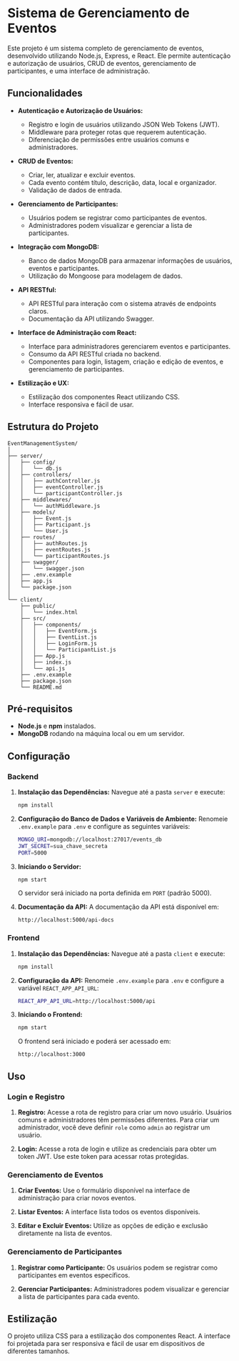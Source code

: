 
# Sistema de Gerenciamento de Eventos

Este projeto é um sistema completo de gerenciamento de eventos, desenvolvido utilizando Node.js, Express, e React. Ele permite autenticação e autorização de usuários, CRUD de eventos, gerenciamento de participantes, e uma interface de administração.

## Funcionalidades

- **Autenticação e Autorização de Usuários:**
    - Registro e login de usuários utilizando JSON Web Tokens (JWT).
    - Middleware para proteger rotas que requerem autenticação.
    - Diferenciação de permissões entre usuários comuns e administradores.

- **CRUD de Eventos:**
    - Criar, ler, atualizar e excluir eventos.
    - Cada evento contém título, descrição, data, local e organizador.
    - Validação de dados de entrada.

- **Gerenciamento de Participantes:**
    - Usuários podem se registrar como participantes de eventos.
    - Administradores podem visualizar e gerenciar a lista de participantes.

- **Integração com MongoDB:**
    - Banco de dados MongoDB para armazenar informações de usuários, eventos e participantes.
    - Utilização do Mongoose para modelagem de dados.

- **API RESTful:**
    - API RESTful para interação com o sistema através de endpoints claros.
    - Documentação da API utilizando Swagger.

- **Interface de Administração com React:**
    - Interface para administradores gerenciarem eventos e participantes.
    - Consumo da API RESTful criada no backend.
    - Componentes para login, listagem, criação e edição de eventos, e gerenciamento de participantes.

- **Estilização e UX:**
    - Estilização dos componentes React utilizando CSS.
    - Interface responsiva e fácil de usar.

## Estrutura do Projeto

```
EventManagementSystem/
│
├── server/
│   ├── config/
│   │   └── db.js
│   ├── controllers/
│   │   ├── authController.js
│   │   ├── eventController.js
│   │   └── participantController.js
│   ├── middlewares/
│   │   └── authMiddleware.js
│   ├── models/
│   │   ├── Event.js
│   │   ├── Participant.js
│   │   └── User.js
│   ├── routes/
│   │   ├── authRoutes.js
│   │   ├── eventRoutes.js
│   │   └── participantRoutes.js
│   ├── swagger/
│   │   └── swagger.json
│   ├── .env.example
│   ├── app.js
│   └── package.json
│
└── client/
    ├── public/
    │   └── index.html
    ├── src/
    │   ├── components/
    │   │   ├── EventForm.js
    │   │   ├── EventList.js
    │   │   ├── LoginForm.js
    │   │   └── ParticipantList.js
    │   ├── App.js
    │   ├── index.js
    │   └── api.js
    ├── .env.example
    ├── package.json
    └── README.md
```

## Pré-requisitos

- **Node.js** e **npm** instalados.
- **MongoDB** rodando na máquina local ou em um servidor.

## Configuração

### Backend

1. **Instalação das Dependências:**
   Navegue até a pasta `server` e execute:
   ```bash
   npm install
   ```

2. **Configuração do Banco de Dados e Variáveis de Ambiente:**
   Renomeie `.env.example` para `.env` e configure as seguintes variáveis:
   ```bash
   MONGO_URI=mongodb://localhost:27017/events_db
   JWT_SECRET=sua_chave_secreta
   PORT=5000
   ```

3. **Iniciando o Servidor:**
   ```bash
   npm start
   ```
   O servidor será iniciado na porta definida em `PORT` (padrão 5000).

4. **Documentação da API:**
   A documentação da API está disponível em:
   ```
   http://localhost:5000/api-docs
   ```

### Frontend

1. **Instalação das Dependências:**
   Navegue até a pasta `client` e execute:
   ```bash
   npm install
   ```

2. **Configuração da API:**
   Renomeie `.env.example` para `.env` e configure a variável `REACT_APP_API_URL`:
   ```bash
   REACT_APP_API_URL=http://localhost:5000/api
   ```

3. **Iniciando o Frontend:**
   ```bash
   npm start
   ```
   O frontend será iniciado e poderá ser acessado em:
   ```
   http://localhost:3000
   ```

## Uso

### Login e Registro

1. **Registro:**
   Acesse a rota de registro para criar um novo usuário. Usuários comuns e administradores têm permissões diferentes. Para criar um administrador, você deve definir `role` como `admin` ao registrar um usuário.

2. **Login:**
   Acesse a rota de login e utilize as credenciais para obter um token JWT. Use este token para acessar rotas protegidas.

### Gerenciamento de Eventos

1. **Criar Eventos:**
   Use o formulário disponível na interface de administração para criar novos eventos.

2. **Listar Eventos:**
   A interface lista todos os eventos disponíveis.

3. **Editar e Excluir Eventos:**
   Utilize as opções de edição e exclusão diretamente na lista de eventos.

### Gerenciamento de Participantes

1. **Registrar como Participante:**
   Os usuários podem se registrar como participantes em eventos específicos.

2. **Gerenciar Participantes:**
   Administradores podem visualizar e gerenciar a lista de participantes para cada evento.

## Estilização

O projeto utiliza CSS para a estilização dos componentes React. A interface foi projetada para ser responsiva e fácil de usar em dispositivos de diferentes tamanhos.
